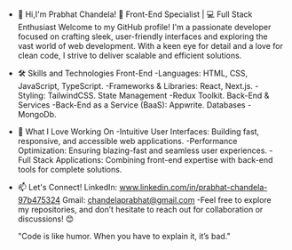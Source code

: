 - 👋 Hi,I'm Prabhat Chandela!
 🚀 Front-End Specialist | 💻 Full Stack Enthusiast
    Welcome to my GitHub profile! I'm a passionate developer focused on crafting sleek, user-friendly interfaces and exploring the vast world of web development. With a keen eye for detail and a love for clean code, I strive to deliver scalable and efficient solutions.

- 🛠 Skills and Technologies
    Front-End 
      -Languages: HTML, CSS, JavaScript, TypeScript.
      -Frameworks & Libraries: React, Next.js.
      -Styling: TailwindCSS.
    State Management
      -Redux Toolkit.
    Back-End & Services
      -Back-End as a Service (BaaS): Appwrite.
    Databases
      -MongoDb.
  
- 🌟 What I Love Working On
    -Intuitive User Interfaces: Building fast, responsive, and accessible web applications.
    -Performance Optimization: Ensuring blazing-fast and seamless user experiences.
    -Full Stack Applications: Combining front-end expertise with back-end tools for complete solutions.
  
- 📫 Let's Connect!
    LinkedIn: www.linkedin.com/in/prabhat-chandela-97b475324
    Gmail: chandelaprabhat@gmail.com
    -Feel free to explore my repositories, and don’t hesitate to reach out for collaboration or discussions! 😊

  "Code is like humor. When you have to explain it, it’s bad."

<!---
Prabhat-Chandela/Prabhat-Chandela is a ✨ special ✨ repository because its `README.md` (this file) appears on your GitHub profile.
You can click the Preview link to take a look at your changes.
--->
